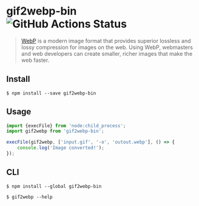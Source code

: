 # gif2webp-bin ![GitHub Actions Status](https://github.com/imagemin/gif2webp-bin/workflows/test/badge.svg?branch=main)

> [WebP](https://developers.google.com/speed/webp/) is a modern image format that provides superior lossless and lossy compression for images on the web. Using WebP, webmasters and web developers can create smaller, richer images that make the web faster.

## Install

```
$ npm install --save gif2webp-bin
```

## Usage

```js
import {execFile} from 'node:child_process';
import gif2webp from 'gif2webp-bin';

execFile(gif2webp, ['input.gif', '-o', 'outout.webp'], () => {
	console.log('Image converted!');
});
```

## CLI

```
$ npm install --global gif2webp-bin
```

```
$ gif2webp --help
```
